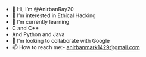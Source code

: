 - 👋 Hi, I’m @AnirbanRay20
- 👀 I’m interested in Ethical Hacking
- 🌱 I’m currently learning
-   C and C++
-   And Python and Java
- 💞️ I’m looking to collaborate with Google
- 📫 How to reach me:- anirbanmark1429@gmail.com

<!---
AnirbanRay20/AnirbanRay20 is a ✨ special ✨ repository because its `README.md` (this file) appears on your GitHub profile.
You can click the Preview link to take a look at your changes.
--->
